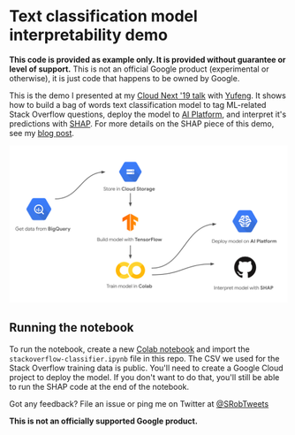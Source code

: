 Text classification model interpretability demo
==========================

**This code is provided as example only. It is provided without guarantee or level of support.** This is not an official Google product (experimental or otherwise), it is just code that happens to be owned by Google.

This is the demo I presented at my [Cloud Next '19 talk](https://www.youtube.com/watch?v=OHIEZ-Scek8) with [Yufeng](https://twitter.com/yufengg). It shows how to build a bag of words text classification model to tag ML-related Stack Overflow questions, deploy the model to [AI Platform](https://cloud.google.com/ai-platform/), and interpret it's predictions with [SHAP](https://github.com/slundberg/shap). For more details on the SHAP piece of this demo, see my [blog post](https://sararobinson.dev/2019/04/23/interpret-bag-of-words-models-shap.html).

![Architecture diagram](logos.png)

## Running the notebook

To run the notebook, create a new [Colab notebook](http://colab.research.google.com) and import the `stackoverflow-classifier.ipynb` file in this repo. The CSV we used for the Stack Overflow training data is public. You'll need to create a Google Cloud project to deploy the model. If you don't want to do that, you'll still be able to run the SHAP code at the end of the notebook.

Got any feedback? File an issue or ping me on Twitter at [@SRobTweets](https://twitter.com/srobtweets)

**This is not an officially supported Google product.**